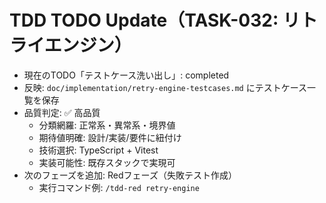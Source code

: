 # TDD TODO Update（TASK-032: リトライエンジン）

- 現在のTODO「テストケース洗い出し」: completed
- 反映: `doc/implementation/retry-engine-testcases.md` にテストケース一覧を保存
- 品質判定: ✅ 高品質
  - 分類網羅: 正常系・異常系・境界値
  - 期待値明確: 設計/実装/要件に紐付け
  - 技術選択: TypeScript + Vitest
  - 実装可能性: 既存スタックで実現可
- 次のフェーズを追加: Redフェーズ（失敗テスト作成）
  - 実行コマンド例: `/tdd-red retry-engine`
